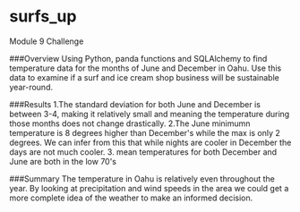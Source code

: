 # surfs_up
Module 9 Challenge

###Overview
Using Python, panda functions and SQLAlchemy to find temperature data for the months of June and December in Oahu. Use this data to examine if a surf and ice cream shop business will be sustainable year-round.

###Results
  1.The standard deviation for both June and December is between 3-4, making it relatively small and meaning the temperature during those months does not change    drastically.
  2.The June minimumn temperature is 8 degrees higher than December's while the max is only 2 degrees. We can infer from this that while nights are cooler in December the days are not much cooler.
  3. mean temperatures for both December and June are both in the low 70's

###Summary
The temperature in Oahu is relatively even throughout the year. By looking at precipitation and wind speeds in the area we could get a more complete idea of the weather to make an informed decision.
